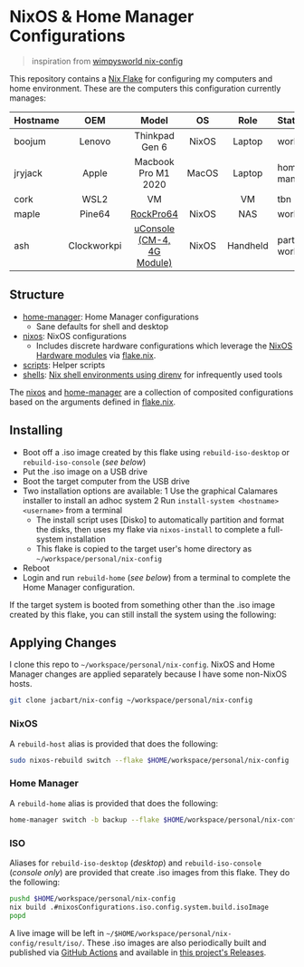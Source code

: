 # NixOS & Home Manager Configurations

> inspiration from [wimpysworld nix-config](https://github.com/wimpysworld/nix-config)

[NixOS]: https://nixos.org/
[Home Manager]: https://github.com/nix-community/home-manager

This repository contains a [Nix Flake](https://nixos.wiki/wiki/Flakes) for configuring my computers and home environment. These are the computers this configuration currently manages:

| Hostname |     OEM     |            Model             |  OS   |   Role   | Status            |
| :------- | :---------: | :--------------------------: | :---: | :------: | :---------------- |
| boojum   |   Lenovo    |        Thinkpad Gen 6        | NixOS |  Laptop  | working           |
| jryjack  |    Apple    |     Macbook Pro M1 2020      | MacOS |  Laptop  | home manager      |
| cork     |    WSL2     |              VM              |       |    VM    | tbn               |
| maple    |   Pine64    |         [RockPro64]          | NixOS |   NAS    | working           |
| ash      | Clockworkpi | [uConsole (CM-4, 4G Module)] | NixOS | Handheld | partially working |

[uConsole (CM-4, 4G Module)]: https://www.clockworkpi.com/uconsole
[RockPro64]: https://www.pine64.org/rockpro64/

## Structure

- [home-manager]: Home Manager configurations
  - Sane defaults for shell and desktop
- [nixos]: NixOS configurations
  - Includes discrete hardware configurations which leverage the [NixOS Hardware modules](https://github.com/NixOS/nixos-hardware) via [flake.nix].
- [scripts]: Helper scripts
- [shells]: [Nix shell environments using direnv](https://determinate.systems/posts/nix-direnv) for infrequently used tools

The [nixos] and [home-manager] are a collection of composited configurations based on the arguments defined in [flake.nix].

[nixos]: ./nixos
[home-manager]: ./home-manager
[flake.nix]: ./flake.nix
[scripts]: ./scripts
[shells]: ./shells

## Installing

- Boot off a .iso image created by this flake using `rebuild-iso-desktop` or `rebuild-iso-console` (_see below_)
- Put the .iso image on a USB drive
- Boot the target computer from the USB drive
- Two installation options are available:
  1 Use the graphical Calamares installer to install an adhoc system
  2 Run `install-system <hostname> <username>` from a terminal
  - The install script uses [Disko] to automatically partition and format the disks, then uses my flake via `nixos-install` to complete a full-system installation
  - This flake is copied to the target user's home directory as `~/workspace/personal/nix-config`
- Reboot
- Login and run `rebuild-home` (_see below_) from a terminal to complete the Home Manager configuration.

If the target system is booted from something other than the .iso image created by this flake, you can still install the system using the following:

<!-- ```bash -->
<!-- curl -sL https://raw.githubusercontent.com/jacbart/nix-config/main/scripts/install.sh | bash -s <hostname> <username> -->
<!-- ``` -->

## Applying Changes

I clone this repo to `~/workspace/personal/nix-config`. NixOS and Home Manager changes are applied separately because I have some non-NixOS hosts.

```bash
git clone jacbart/nix-config ~/workspace/personal/nix-config
```

### NixOS

A `rebuild-host` alias is provided that does the following:

```bash
sudo nixos-rebuild switch --flake $HOME/workspace/personal/nix-config
```

### Home Manager

A `rebuild-home` alias is provided that does the following:

```bash
home-manager switch -b backup --flake $HOME/workspace/personal/nix-config
```

### ISO

Aliases for `rebuild-iso-desktop` (_desktop_) and `rebuild-iso-console` (_console only_) are provided that create .iso images from this flake. They do the following:

```bash
pushd $HOME/workspace/personal/nix-config
nix build .#nixosConfigurations.iso.config.system.build.isoImage
popd
```

A live image will be left in `~/$HOME/workspace/personal/nix-config/result/iso/`. These .iso images are also periodically built and published via [GitHub Actions](./.github/workflows) and available in [this project's Releases](https://github.com/jacbart/nix-config/releases).
